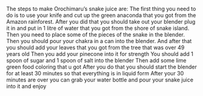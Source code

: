 The steps to make Orochimaru’s snake juice are: 
The first thing you need to do is to use your knife and cut up the green anaconda that you got from the Amazon rainforest.
After you did that you should take out your blender plug it in and put in 1 litre of water that you got from the shore of snake island.
Then you need to place some of the pieces of the snake in the blender.
Then you should pour your chakra in a can into the blender.
And after that you should add your leaves that you got from the tree that was over 49 years old 
Then you add your pinecone into it for strength 
You should add 1 spoon of sugar and 1 spoon of salt into the blender
Then add some lime green food coloring that u got 
After you do that you should start the blender for at least 30 minutes so that everything is in liquid form
After your 30 minutes are over you can grab your water bottle and pour your snake juice into it and enjoy
